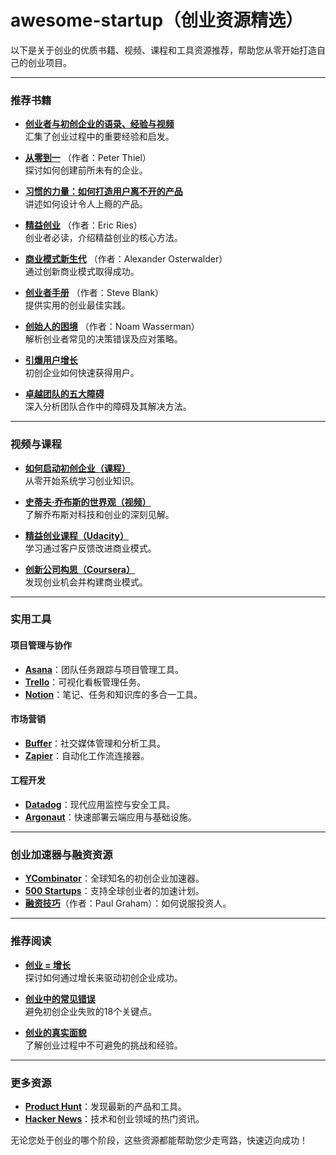 # awesome-startup（创业资源精选）

以下是关于创业的优质书籍、视频、课程和工具资源推荐，帮助您从零开始打造自己的创业项目。

---

### 推荐书籍
- **[创业者与初创企业的语录、经验与视频](http://www.blockshelf.com/)**  
  汇集了创业过程中的重要经验和启发。

- **[从零到一](https://www.amazon.cn/dp/0804139296)** （作者：Peter Thiel）  
  探讨如何创建前所未有的企业。

- **[习惯的力量：如何打造用户离不开的产品](https://www.amazon.cn/dp/1591847788)**  
  讲述如何设计令人上瘾的产品。

- **[精益创业](https://www.amazon.cn/dp/B004J4XGN6)** （作者：Eric Ries）  
  创业者必读，介绍精益创业的核心方法。

- **[商业模式新生代](https://www.amazon.cn/dp/B00BD6RFFS)** （作者：Alexander Osterwalder）  
  通过创新商业模式取得成功。

- **[创业者手册](https://www.amazon.cn/dp/B009UMTMKS)** （作者：Steve Blank）  
  提供实用的创业最佳实践。

- **[创始人的困境](https://www.amazon.cn/dp/B007AIXKUM)** （作者：Noam Wasserman）  
  解析创业者常见的决策错误及应对策略。

- **[引爆用户增长](https://www.amazon.cn/dp/0241242533)**  
  初创企业如何快速获得用户。

- **[卓越团队的五大障碍](https://www.goodreads.com/book/show/21343)**  
  深入分析团队合作中的障碍及其解决方法。

---

### 视频与课程
- **[如何启动初创企业（课程）](https://startupclass.co/course/how-to-start-a-startup)**  
  从零开始系统学习创业知识。

- **[史蒂夫·乔布斯的世界观（视频）](https://www.youtube.com/watch?v=Tuw8hxrFBH8)**  
  了解乔布斯对科技和创业的深刻见解。

- **[精益创业课程（Udacity）](https://www.udacity.com/course/ep245)**  
  学习通过客户反馈改进商业模式。

- **[创新公司构思（Coursera）](https://www.coursera.org/course/innovativeideas)**  
  发现创业机会并构建商业模式。

---

### 实用工具
#### **项目管理与协作**
- **[Asana](https://asana.com)**：团队任务跟踪与项目管理工具。  
- **[Trello](https://trello.com)**：可视化看板管理任务。  
- **[Notion](https://www.notion.so/)**：笔记、任务和知识库的多合一工具。

#### **市场营销**
- **[Buffer](https://buffer.com)**：社交媒体管理和分析工具。  
- **[Zapier](https://zapier.com/)**：自动化工作流连接器。

#### **工程开发**
- **[Datadog](https://www.datadoghq.com/)**：现代应用监控与安全工具。  
- **[Argonaut](https://argonaut.dev/)**：快速部署云端应用与基础设施。

---

### 创业加速器与融资资源
- **[YCombinator](https://www.ycombinator.com/about/)**：全球知名的初创企业加速器。  
- **[500 Startups](https://500.co/)**：支持全球创业者的加速计划。  
- **[融资技巧](http://paulgraham.com/fr.html)**（作者：Paul Graham）：如何说服投资人。  

---

### 推荐阅读
- **[创业 = 增长](http://paulgraham.com/growth.html)**  
  探讨如何通过增长来驱动初创企业成功。

- **[创业中的常见错误](http://paulgraham.com/startupmistakes.html)**  
  避免初创企业失败的18个关键点。

- **[创业的真实面貌](http://www.paulgraham.com/really.html)**  
  了解创业过程中不可避免的挑战和经验。

---

### 更多资源
- **[Product Hunt](http://www.producthunt.com/)**：发现最新的产品和工具。  
- **[Hacker News](https://news.ycombinator.com/)**：技术和创业领域的热门资讯。  

无论您处于创业的哪个阶段，这些资源都能帮助您少走弯路，快速迈向成功！
